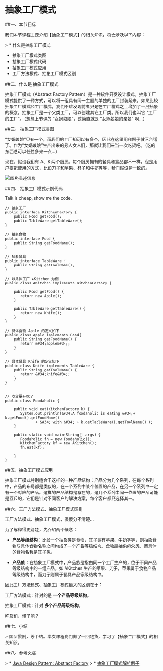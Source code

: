 # 抽象工厂模式

##一、本节目标

我们本节课程主要介绍【抽象工厂模式】的相关知识，将会涉及以下内容：

&gt; * 什么是抽象工厂模式
* 抽象工厂模式类图
* 抽象工厂模式代码
* 抽象工厂模式应用
* 工厂方法模式、抽象工厂模式区别


##二、什么是 抽象工厂模式

抽象工厂模式（Abstract Factory Pattern）是一种软件开发设计模式。抽象工厂模式提供了一种方式，可以将一组具有同一主题的单独的工厂封装起来。如果比较抽象工厂模式和工厂模式，我们不难发现前者只是在工厂模式之上增加了一层抽象的概念。抽象工厂是一个父类工厂，可以创建其它工厂类。所以我们也叫它 “工厂的工厂”。（想想上节课的 “女娲娘娘”，这简直就是 “女娲娘娘的亲娘” 啊...）

##三、 抽象工厂模式类图

“女娲娘娘”只有一个，而我们的工厂却可以有多个，因此在这里用作例子就不合适了。作为“女娲娘娘”生产出来的男人女人们，那就让我们来当一次吃货吧。（吃的东西总可以任性多来一点...）

现在，假设我们有 A、B 两个厨房。每个厨房拥有的餐具和食品都不一样，但是用户搭配使用的方式，比如刀子和苹果、杯子和牛奶等等，我们假设是一致的。

![图片描述信息](https://dn-anything-about-doc.qbox.me/userid46108labid867time1428915237612?watermark/1/image/aHR0cDovL3N5bC1zdGF0aWMucWluaXVkbi5jb20vaW1nL3dhdGVybWFyay5wbmc=/dissolve/60/gravity/SouthEast/dx/0/dy/10)

##四、 抽象工厂模式示例代码

Talk is cheap, show me the code.

```
// 抽象工厂
public interface KitchenFactory {
    public Food getFood();
    public TableWare getTableWare();
}

// 抽象食物
public interface Food {
    public String getFoodName();
}

// 抽象餐具
public interface TableWare {
    public String getToolName();
}

// 以具体工厂 AKitchen 为例
public class AKitchen implements KitchenFactory {
    
    public Food getFood() {
       return new Apple();
    }
    
    public TableWare getTableWare() {
       return new Knife();
    }
}

// 具体食物 Apple 的定义如下
public class Apple implements Food{
    public String getFoodName() {
       return &#34;apple&#34;;
    }
}

// 具体餐具 Knife 的定义如下
public class Knife implements TableWare { 
    public String getToolName() {
       return &#34;knife&#34;;
    }
}


// 吃货要开吃了
public class Foodaholic {
    
    public void eat(KitchenFactory k) {
       System.out.println(&#34;A foodaholic is eating &#34;+ k.getFood().getFoodName()
              + &#34; with &#34; + k.getTableWare().getToolName() );
    }
    
    public static void main(String[] args) {
       Foodaholic fh = new Foodaholic();
       KitchenFactory kf = new AKitchen();
       fh.eat(kf);
       
    }
}
```


##五、抽象工厂模式应用

抽象工厂模式特别适合于这样的一种产品结构：产品分为几个系列，在每个系列中，产品的布局都是类似的，在一个系列中某个位置的产品，在另一个系列中一定有一个对应的产品。这样的产品结构是存在的，这几个系列中同一位置的产品可能是互斥的，它们是针对不同客户的解决方案，每个客户都只选择其一。


##六、工厂方法模式、抽象工厂模式区别

工厂方法模式、抽象工厂模式，傻傻分不清楚...

为了解释得更清楚，先介绍两个概念：

* **产品等级结构**：比如一个抽象类是食物，其子类有苹果、牛奶等等，则抽象食物与具体食物名称之间构成了一个产品等级结构。食物是抽象的父类，而具体的食物名称是其子类。

* **产品族**：在抽象工厂模式中，产品族是指由同一个工厂生产的，位于不同产品等级结构中的一组产品。如 AKitchen 生产的苹果、刀子，苹果属于食物产品等级结构中，而刀子则属于餐具产品等级结构中。

因此工厂方法模式、抽象工厂模式最大的区别在于：

工厂方法模式：针对的是 **一个产品等级结构**。

抽象工厂模式：针对 **多个产品等级结构**。

吃货们，懂了吧？

##七、小结

&gt; 国际惯例，总个结。本次课程我们做了一回吃货，学习了【抽象工厂模式】的相关知识。


##八、参考文档

&gt; * [Java Design Pattern: Abstract Factory](http://www.programcreek.com/2013/02/java-design-pattern-abstract-factory/)
&gt; * [抽象工厂模式解析例子](http://tianli.blog.51cto.com/190322/32545)

